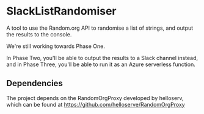# SlackListRandomiser

A tool to use the Random.org API to randomise a list of strings, and 
output the results to the console.

We're still working towards Phase One.

In Phase Two, you'll be able to output the results to a Slack channel instead, and in Phase Three, you'll be able to run it as an Azure serverless function.

## Dependencies

The project depends on the RandomOrgProxy developed by helloserv, which can be found at https://github.com/helloserve/RandomOrgProxy